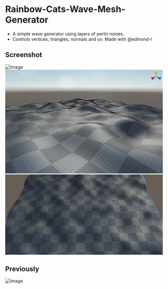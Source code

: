 # Rainbow-Cats-Wave-Mesh-Generator
 - A simple wave generator using layers of perlin noises. 
 - Controls vertices, triangles, normals and uv. Made with @edmond-l
## Screenshot
![Image](https://github.com/UxxHans/Rainbow-Cats-Cube-Wave-Generator/blob/main/Pic/Animation02.gif)
![Image](https://github.com/UxxHans/Rainbow-Cats-Cube-Wave-Generator/blob/main/Pic/Mesh01.jpg)
![Image](https://github.com/UxxHans/Rainbow-Cats-Cube-Wave-Generator/blob/main/Pic/Mesh02.jpg)
## Previously
![Image](https://github.com/UxxHans/Rainbow-Cats-Cube-Wave-Generator/blob/main/Pic/Animation01.gif)
